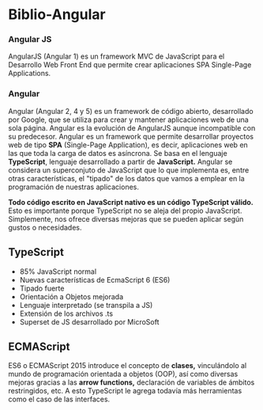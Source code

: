 # Biblio-Angular

### Angular JS
AngularJS (Angular 1) es un framework MVC de JavaScript para el Desarrollo Web Front End que permite crear aplicaciones SPA Single-Page Applications. 

### Angular
Angular (Angular 2, 4 y 5) es un framework de código abierto, desarrollado por Google, que se utiliza para crear y mantener aplicaciones web de una sola página. Angular es la evolución de AngularJS aunque incompatible con su predecesor.
Angular es un framework que permite desarrollar proyectos web de tipo **SPA** (Single-Page Application), es decir, aplicaciones web en las que toda la carga de datos es asíncrona. Se basa en el lenguaje **TypeScript**, lenguaje desarrollado a partir de **JavaScript.** Angular se considera un superconjuto de JavaScript que lo que implementa es, entre otras características, el "tipado" de los datos que vamos a emplear en la programación de nuestras aplicaciones.

**Todo código escrito en JavaScript nativo es un código TypeScript válido.** Esto es importante porque TypeScript no se aleja del propio JavaScript. Simplemente, nos ofrece diversas mejoras que se pueden aplicar según gustos o necesidades.

## TypeScript
* 85% JavaScript normal
* Nuevas características de EcmaScript 6 (ES6)
* Tipado fuerte
* Orientación a Objetos mejorada
* Lenguaje interpretado (se transpila a JS)
* Extensión de los archivos .ts
* Superset de JS desarrollado por MicroSoft

## ECMAScript
ES6 o ECMAScript 2015 introduce el concepto de **clases,** vinculándolo al mundo de programación orientada a objetos (OOP), así como diversas mejoras gracias a las **arrow functions,** declaración de variables de ámbitos restringidos, etc. A esto TypeScript le agrega todavía más herramientas como el caso de las interfaces.
